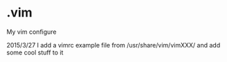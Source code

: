 # .vim

My vim configure

2015/3/27
I add a vimrc example file from /usr/share/vim/vimXXX/
and add some cool stuff to it



